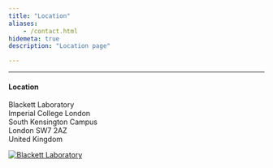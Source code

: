 ```yaml
---
title: "Location"
aliases:
    - /contact.html
hidemeta: true
description: "Location page"

---
```


---
#### Location
Blackett Laboratory\
Imperial College London\
South Kensington Campus\
London SW7 2AZ\
United Kingdom

<!--
<iframe src="https://snazzymaps.com/embed/518679" width="100%" height="600px" style="border:none;"></iframe>
 -->
[![Blackett Laboratory](/map.png)](https://goo.gl/maps/2sD4HnVWVR28CpAj7)

